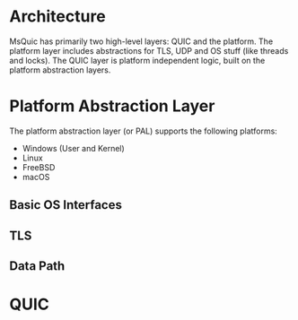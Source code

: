 Architecture
======

MsQuic has primarily two high-level layers: QUIC and the platform. The platform layer includes
abstractions for TLS, UDP and OS stuff (like threads and locks). The QUIC layer is platform
independent logic, built on the platform abstraction layers.

# Platform Abstraction Layer

The platform abstraction layer (or PAL) supports the following platforms:

- Windows (User and Kernel)
- Linux
- FreeBSD
- macOS

## Basic OS Interfaces

## TLS

## Data Path

# QUIC

